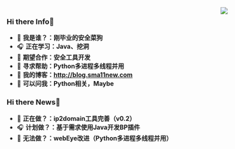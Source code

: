 <img align="right" src="https://github-readme-stats.vercel.app/api?username=Sma11New&show_icons=true&theme=radical">

### Hi there Info👋            
- 🌱 **我是谁？：刚毕业的安全菜狗**   
- 🎧 **正在学习：Java、挖洞**
- 👯 **期望合作：安全工具开发**  
- 🤔 **寻求帮助：Python多进程多线程并用**
- 🍔 **我的博客：http://blog.sma11new.com**
- 💬 **可以问我：Python相关，Maybe**
### Hi there News👋
- 🌱 **正在做？：ip2domain工具完善（v0.2）**
- 🎧 **计划做？：基于需求使用Java开发BP插件**
- 🤔 **无法做？：webEye改进（Python多进程多线程并用）**
